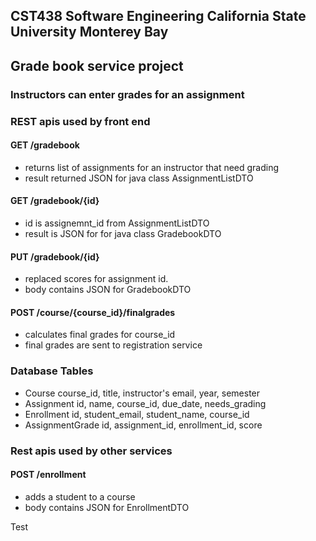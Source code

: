 ## CST438 Software Engineering California State University Monterey Bay
## Grade book service project
### Instructors can enter grades for an assignment

### REST apis  used by front end 

#### GET /gradebook
- returns list of assignments for an instructor that need grading
- result returned JSON for java class   AssignmentListDTO

#### GET /gradebook/{id}
- id is assignemnt_id from AssignmentListDTO 
- result is JSON for for java class GradebookDTO

#### PUT /gradebook/{id}  
- replaced scores for assignment id.
- body contains JSON for GradebookDTO

#### POST /course/{course_id}/finalgrades
- calculates final grades for course_id
- final grades are sent to registration service

### Database Tables
- Course             course_id, title, instructor's email, year, semester
- Assignment         id, name, course_id, due_date, needs_grading
- Enrollment         id, student_email, student_name, course_id
- AssignmentGrade    id, assignment_id, enrollment_id, score  

### Rest apis used by other services

#### POST /enrollment
- adds a student to a course
- body contains JSON for EnrollmentDTO

Test
